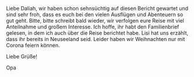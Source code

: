 Liebe Daliah, wir haben schon sehnsüchtig auf diesen Bericht gewartet und sind sehr froh, dass es euch bei den vielen Ausflügen und Abenteuern so gut geht. Bitte, bitte schreibt bald wieder, wir verfolgen eure Reise mit viel Anteilnahme und großem Interesse. Ich hoffe, ihr habt den Familienbrief gelesen, in dem ich auch über die Reise berichtet habe. Lisi hat uns erzählt, dass ihr bereits in Neuseeland seid. Leider haben wir Weihnachten nur mit Corona feiern können. 

Liebe Grüße!

Opa
